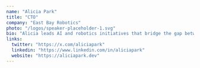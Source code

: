```yaml
---
name: "Alicia Park"
title: "CTO"
company: "East Bay Robotics"
photo: "/logos/speaker-placeholder-1.svg"
bio: "Alicia leads AI and robotics initiatives that bridge the gap between cutting-edge technology and community impact. She's passionate about making advanced tech accessible to underserved communities and has been instrumental in Oakland's growing tech ecosystem."
links:
  twitter: "https://x.com/aliciapark"
  linkedin: "https://www.linkedin.com/in/aliciapark"
  website: "https://aliciapark.dev"
---
```

